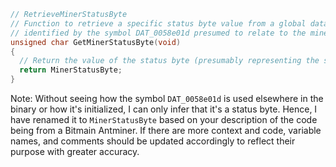 ```c
// RetrieveMinerStatusByte
// Function to retrieve a specific status byte value from a global data segment
// identified by the symbol DAT_0058e01d presumed to relate to the miner's status.
unsigned char GetMinerStatusByte(void)
{
  // Return the value of the status byte (presumably representing the state of the miner)
  return MinerStatusByte;
}
```

Note: Without seeing how the symbol `DAT_0058e01d` is used elsewhere in the binary or how it's initialized, I can only infer that it's a status byte. Hence, I have renamed it to `MinerStatusByte` based on your description of the code being from a Bitmain Antminer. If there are more context and code, variable names, and comments should be updated accordingly to reflect their purpose with greater accuracy.